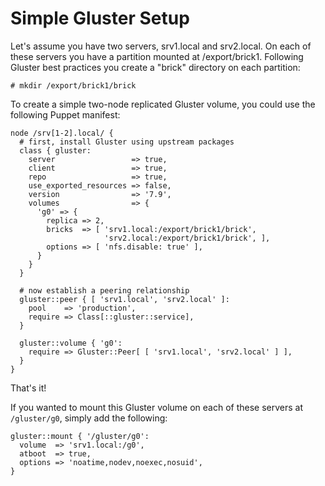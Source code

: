 Simple Gluster Setup
====================

Let's assume you have two servers, srv1.local and srv2.local.  On each of these servers you have a partition mounted at /export/brick1.  Following Gluster best practices you create a "brick" directory on each partition:

    # mkdir /export/brick1/brick

To create a simple two-node replicated Gluster volume, you could use the following Puppet manifest:

    node /srv[1-2].local/ {
      # first, install Gluster using upstream packages
      class { gluster:
        server                 => true,
        client                 => true,
        repo                   => true,
        use_exported_resources => false,
        version                => '7.9',
        volumes                => {
          'g0' => {
            replica => 2,
            bricks  => [ 'srv1.local:/export/brick1/brick',
                         'srv2.local:/export/brick1/brick', ],
            options => [ 'nfs.disable: true' ],
          }
        }
      }

      # now establish a peering relationship
      gluster::peer { [ 'srv1.local', 'srv2.local' ]:
        pool    => 'production',
        require => Class[::gluster::service],
      }

      gluster::volume { 'g0':
        require => Gluster::Peer[ [ 'srv1.local', 'srv2.local' ] ],
      }
    }

That's it!

If you wanted to mount this Gluster volume on each of these servers at `/gluster/g0`, simply add the following:

    gluster::mount { '/gluster/g0':
      volume  => 'srv1.local:/g0',
      atboot  => true,
      options => 'noatime,nodev,noexec,nosuid',
    }

